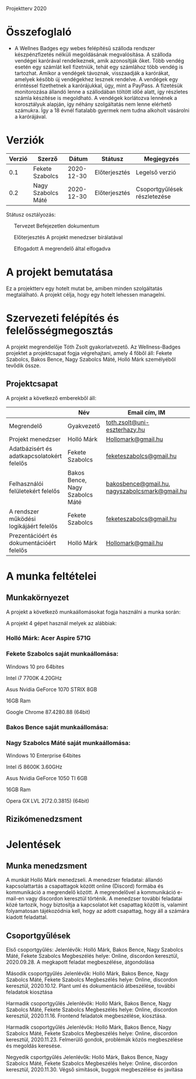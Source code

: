 ﻿Projektterv 2020
# **Összefoglaló**
- A Wellnes Badges egy webes felépítésű szálloda rendszer készpénzfizetés nélküli megoldásának megvalósítása. A szálloda vendégei karórával rendelkeznek, amik azonosítják őket. Több vendég esetén egy számlát kell fizetniük, tehát egy számlához több vendég is tartozhat. Amikor a vendégek távoznak, visszaadják a karórákat, amelyek később új vendégekhez lesznek rendelve. A vendégek egy érintéssel fizethetnek a karórájukkal, úgy, mint a PayPass. A fizetésük monitorozása állandó lenne a szállodában töltött időé alatt, így részletes számla készítése is megoldható. A vendégek korlátozva lennének a korosztályuk alapján, így néhány szolgáltatás nem lenne elérhető számukra. Így a 18 évnél fiatalabb gyermek nem tudna alkoholt vásárolni a karórájával.
# **Verziók**


|Verzió|Szerző|Dátum|Státusz|Megjegyzés|
| - | - | - | - | - |
|0.1|Fekete Szabolcs|2020-12-30|Előterjesztés|Legelső verzió|
|0.2|Nagy Szabolcs Máté|2020-12-30|Előterjesztés|Csoportgyűlések részletezése|

Státusz osztályozás:

`	`Tervezet	Befejezetlen dokumentum

`	`Előterjesztés	A projekt menedzser bírálatával

`	`Elfogadott	A megrendelő által elfogadva 
# **A projekt bemutatása**
Ez a projektterv egy hotelt mutat be, amiben minden szolgáltatás megtalálható. A projekt célja, hogy egy hotelt lehessen managelni.
# **Szervezeti felépítés és felelősségmegosztás**
A projekt megrendelője Tóth Zsolt gyakorlatvezető. Az Wellness-Badges projektet a projektcsapat fogja végrehajtani, amely 4 főből áll: Fekete Szabolcs, Bakos Bence, Nagy Szabolcs Máté, Holló Márk személyéből tevődik össze.
## **Projektcsapat**
A projekt a következő emberekből áll:

||Név|Email cím, IM|
| - | - | - |
|Megrendelő|Gyakvezető|toth.zsolt@uni-eszterhazy.hu|
|Projekt menedzser|Holló Márk|Hollomark@gmail.hu|
|Adatbázisért és adatkapcsolatokért felelős|Fekete Szabolcs|feketeszabolcs@gmail.hu|
|Felhasználói felületekért felelős|Bakos Bence, Nagy Szabolcs Máté|<bakosbence@gmail.hu>, nagyszabolcsmark@gmail.hu|
|A rendszer működési logikájáért felelős|Fekete Szabolcs|feketeszabolcs@gmail.hu|
|Prezentációért és dokumentációért felelős |Holló Márk|Hollomark@gmail.hu|
# **A munka feltételei**
## **Munkakörnyezet**
A projekt a következő munkaállomásokat fogja használni a munka során:

A projekt 4 gépet használ melyek az alábbiak: 
### Holló Márk: Acer Aspire 571G
### Fekete Szabolcs saját munkaállomása:
Windows 10 pro 64bites

Intel i7 7700K 4.20GHz

Asus Nvidia GeForce 1070 STRIX 8GB

16GB Ram

Google Chrome 87.4280.88 (64bit)

### Bakos Bence saját munkaállomása:

### Nagy Szabolcs Máté saját munkaállomása:
Windows 10 Enterprise 64bites

Intel i5 8600K 3.60GHz

Asus Nvidia GeForce 1050 TI 6GB

16GB Ram

Opera GX LVL 2(72.0.3815) (64bit)

## **Rizikómenedzsment**
# **Jelentések**
## **Munka menedzsment**
A munkát Holló Márk menedzseli. A menedzser feladatai: állandó kapcsolattartás a csapattagok között online (Discord) formába és kommunikáció a megrendelő között. A megrendelővel a kommunikáció e-mail-en vagy discordon keresztül történik. A menedzser további feladatai közé tartozik, hogy biztosítja a kapcsolatot két csapattag között is, valamint folyamatosan tájékozódnia kell, hogy az adott csapattag, hogy áll a számára kiadott feladattal.
## **Csoportgyűlések**
Első csoportgyűlés:
		Jelenlévők: Holló Márk, Bakos Bence, Nagy Szabolcs Máté, Fekete Szabolcs
		Megbeszélés helye: Online, discordon keresztül, 2020.09.28.
		A megkapott feladat megbeszélése, átgondolása
 

Második csoportgyűlés
		Jelenlévők: Holló Márk, Bakos Bence, Nagy Szabolcs Máté, Fekete Szabolcs
		Megbeszélés helye: Online, discordon keresztül, 2020.10.12.
		Plant uml és dokumentáció átbeszélése, további feladatok kiosztása

Harmadik csoportgyűlés
		Jelenlévők: Holló Márk, Bakos Bence, Nagy Szabolcs Máté, Fekete Szabolcs
		Megbeszélés helye: Online, discordon keresztül, 2020.11.16.
		Frontend feladatok megbeszélése, kiosztása.

Harmadik csoportgyűlés
		Jelenlévők: Holló Márk, Bakos Bence, Nagy Szabolcs Máté, Fekete Szabolcs
		Megbeszélés helye: Online, discordon keresztül, 2020.11.23.
		Felmerülő gondok, problémák közös megbeszélése és megoldás keresése.

Negyedik csportgyűlés
		Jelenlévők: Holló Márk, Bakos Bence, Nagy Szabolcs Máté, Fekete Szabolcs
		Megbeszélés helye: Online, discordon keresztül, 2020.11.30.
		Végső simítások, buggok megbeszélése és javítása


